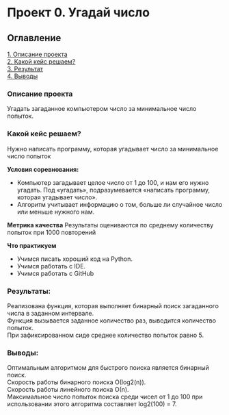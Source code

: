 # Проект 0. Угадай число

## Оглавление  
[1. Описание проекта](#Описание-проекта)  
[2. Какой кейс решаем?](#Какой-кейс-решаем)  
[3. Результат](#Результаты)    
[4. Выводы](#Выводы) 


### Описание проекта
Угадать загаданное компьютером число за минимальное число попыток.


### Какой кейс решаем?
Нужно написать программу, которая угадывает число за минимальное число попыток

**Условия соревнования:**
- Компьютер загадывает целое число от 1 до 100, и нам его нужно угадать. Под «угадать», подразумевается «написать программу, которая угадывает число».
- Алгоритм учитывает информацию о том, больше ли случайное число или меньше нужного нам.

**Метрика качества**
Результаты оцениваются по среднему количеству попыток при 1000 повторений

**Что практикуем**     
* Учимся писать хороший код на Python.
* Учимся работать с IDE.
* Учимся работать с GitHub


### Результаты:
Реализована функция, которая выполняет бинарный поиск загаданного числа в заданном интервале. \
Функция вызывается заданное количество раз, выводится количество попыток. \
При зафиксированном сиде среднее количество попыток равно 5.


### Выводы:
Оптимальным алгоритмом для быстрого поиска является бинарный поиск. \
Скорость работы бинарного поиска О(log2(n)). \
Скорость работы линейного поиска О(n). \
Максимальное число попыток поиска среди чисел от 1 до 100 при использовании этого алгоритма составляет log2(100) = 7. 